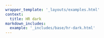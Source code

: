 ```yaml
---
wrapper_template: '_layouts/examples.html'
context:
  title: HR dark
markdown_includes:
  example: '_includes/base/hr-dark.html'
---
```

